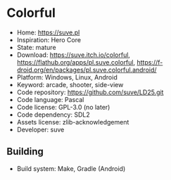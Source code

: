# Colorful

- Home: https://suve.pl
- Inspiration: Hero Core
- State: mature
- Download: https://suve.itch.io/colorful, https://flathub.org/apps/pl.suve.colorful, https://f-droid.org/en/packages/pl.suve.colorful.android/
- Platform: Windows, Linux, Android
- Keyword: arcade, shooter, side-view
- Code repository: https://github.com/suve/LD25.git
- Code language: Pascal
- Code license: GPL-3.0 (no later)
- Code dependency: SDL2
- Assets license: zlib-acknowledgement
- Developer: suve

## Building

- Build system: Make, Gradle (Android)
